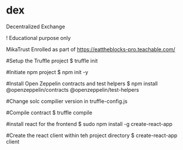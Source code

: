 # dex
Decentralized Exchange

 ! Educational purpose only

MikaTrust Enrolled as part of https://eattheblocks-pro.teachable.com/

#Setup the Truffle project
$ truffle init

#Initiate npm project
$ npm init -y

#Install Open Zeppelin contracts and test helpers
$ npm install @openzeppelin/contracts @openzeppelin/test-helpers

#Change solc compilier version in truffle-config.js

#Compile contract
$ truffle compile

#install react for the frontend
$ sudo npm install -g create-react-app

#Create the react client within teh project directory
$ create-react-app client
